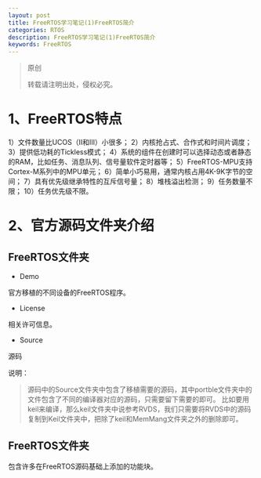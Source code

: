 ```yaml
---
layout: post
title: FreeRTOS学习笔记(1)FreeRTOS简介
categories: RTOS
description: FreeRTOS学习笔记(1)FreeRTOS简介
keywords: FreeRTOS
---
```


> 原创
> 
> 转载请注明出处，侵权必究。


# 1、FreeRTOS特点
1）文件数量比UCOS（II和III）小很多；
2）内核抢占式、合作式和时间片调度；
3）提供低功耗的Tickless模式；
4）系统的组件在创建时可以选择动态或者静态的RAM，比如任务、消息队列、信号量软件定时器等；
5）FreeRTOS-MPU支持Cortex-M系列中的MPU单元；
6）简单小巧易用，通常内核占用4K-9K字节的空间；
7）具有优先级继承特性的互斥信号量；
8）堆栈溢出检测；
9）任务数量不限；
10）任务优先级不限。

# 2、官方源码文件夹介绍
## FreeRTOS文件夹
* Demo

官方移植的不同设备的FreeRTOS程序。

* License

相关许可信息。

* Source

源码

说明：

>源码中的Source文件夹中包含了移植需要的源码，其中portble文件夹中的文件包含了不同的编译器对应的源码，只需要留下需要的即可。
比如要用keil来编译，那么keil文件夹中说参考RVDS，我们只需要将RVDS中的源码复制到Keil文件夹中，把除了keil和MemMang文件夹之外的删除即可。

## FreeRTOS文件夹
包含许多在FreeRTOS源码基础上添加的功能块。



